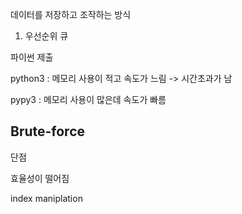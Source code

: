 데이터를 저장하고 조작하는 방식

1. 우선순위 큐



  

파이썬 제출

python3 : 메모리 사용이 적고 속도가 느림 -> 시간초과가 남

pypy3 : 메모리 사용이 많은데 속도가 빠름



## Brute-force

단점

효율성이 떨어짐



index maniplation